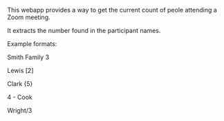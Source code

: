 This webapp provides a way to get the current count of peole attending a Zoom meeting.

It extracts the number found in the participant names.

Example formats:

Smith Family 3

Lewis [2]

Clark {5}

4 - Cook

Wright/3
